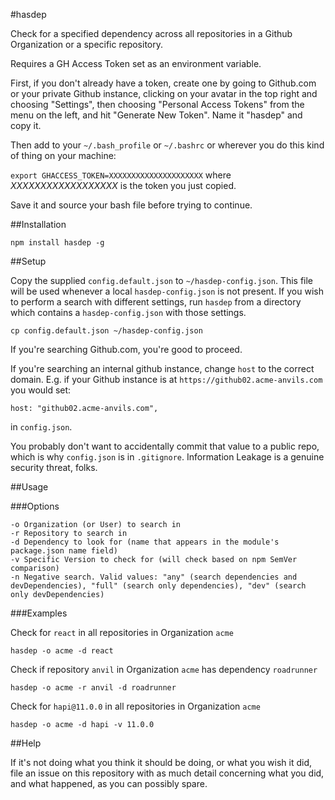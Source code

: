 #hasdep

Check for a specified dependency across all repositories in a Github Organization
or a specific repository.

Requires a GH Access Token set as an environment variable.

First, if you don't already have a token, create one by going to Github.com or your private
Github instance, clicking on your avatar in the top right and choosing "Settings", then choosing
"Personal Access Tokens" from the menu on the left, and hit "Generate New Token". Name it "hasdep"
and copy it.

Then add to your `~/.bash_profile` or `~/.bashrc` or wherever you do this kind of thing on your machine:

`export GHACCESS_TOKEN=XXXXXXXXXXXXXXXXXXXXX` where _XXXXXXXXXXXXXXXXXX_ is the token you just copied.

Save it and source your bash file before trying to continue.

##Installation

`npm install hasdep -g`

##Setup

Copy the supplied `config.default.json` to `~/hasdep-config.json`. This file
will be used whenever a local `hasdep-config.json` is not present. If you wish to perform a search with different
settings, run `hasdep` from a directory which contains a `hasdep-config.json` with those settings.

`cp config.default.json ~/hasdep-config.json`

If you're searching Github.com, you're good to proceed.

If you're searching an internal github instance, change `host` to the correct domain. E.g. if your
Github instance is at `https://github02.acme-anvils.com` you would set:

`host: "github02.acme-anvils.com",`

in `config.json`.

You probably don't want to accidentally commit that value to a public repo, which is why `config.json`
is in `.gitignore`. Information Leakage is a genuine security threat, folks.

##Usage

###Options

```
-o Organization (or User) to search in
-r Repository to search in
-d Dependency to look for (name that appears in the module's package.json name field)
-v Specific Version to check for (will check based on npm SemVer comparison)
-n Negative search. Valid values: "any" (search dependencies and devDependencies), "full" (search only dependencies), "dev" (search only devDependencies)
```

###Examples

Check for `react` in all repositories in Organization `acme`

```
hasdep -o acme -d react
```

Check if repository `anvil` in Organization `acme` has dependency `roadrunner`

```
hasdep -o acme -r anvil -d roadrunner
```

Check for `hapi@11.0.0` in all repositories in Organization `acme`

```
hasdep -o acme -d hapi -v 11.0.0
```

##Help

If it's not doing what you think it should be doing, or what you wish it did,
file an issue on this repository with as much detail concerning what you did,
and what happened, as you can possibly spare.

